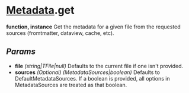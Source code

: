 # [Metadata](../../Classes/Metadata.md).get
**function, instance**
Get the metadata for a given file from the requested sources (fromtmatter, dataview, cache, etc).
## *Params*
- **file** *(string|TFile|null)* Defaults to the current file if one isn't provided.
- **sources** *(Optional) (MetadataSources|boolean)* Defaults to DefaultMetadataSources. If a boolean is provided, all options in MetadataSources are treated as that boolean.